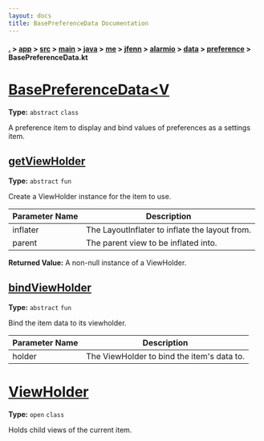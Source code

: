 ```yaml
---
layout: docs
title: BasePreferenceData Documentation
---
```

#### [.](./../../../../../../../../../index) > [app](./../../../../../../../../index) > [src](./../../../../../../../index) > [main](./../../../../../../index) > [java](./../../../../../index) > [me](./../../../../index) > [jfenn](./../../../index) > [alarmio](./../../index) > [data](./../index) > [preference](./index) > **BasePreferenceData.kt**

# [BasePreferenceData<V](https://github.com/fennifith/Alarmio/blob/master/app/src/main/java/me/jfenn/alarmio/data/preference/BasePreferenceData.kt#L12)

**Type:** `abstract` `class`

A preference item to display and bind values 
of preferences as a settings item. 












## [getViewHolder](https://github.com/fennifith/Alarmio/blob/master/app/src/main/java/me/jfenn/alarmio/data/preference/BasePreferenceData.kt#L18)

**Type:** `abstract` `fun`

Create a ViewHolder instance for the item to use. 





|Parameter Name|Description|
|-----|-----|
|inflater|The LayoutInflater to inflate the layout from.|
|parent|The parent view to be inflated into.|


**Returned Value:** A non-null instance of a ViewHolder.  








## [bindViewHolder](https://github.com/fennifith/Alarmio/blob/master/app/src/main/java/me/jfenn/alarmio/data/preference/BasePreferenceData.kt#L27)

**Type:** `abstract` `fun`

Bind the item data to its viewholder. 





|Parameter Name|Description|
|-----|-----|
|holder|The ViewHolder to bind the item's data to.  |








# [ViewHolder](https://github.com/fennifith/Alarmio/blob/master/app/src/main/java/me/jfenn/alarmio/data/preference/BasePreferenceData.kt#L34)

**Type:** `open` `class`

Holds child views of the current item. 












